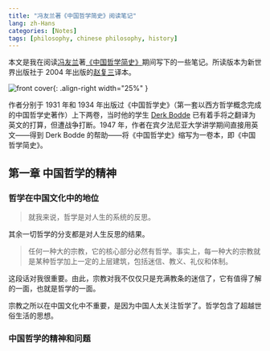 ```yaml
---
title: "冯友兰著《中国哲学简史》阅读笔记"
lang: zh-Hans
categories: [Notes]
tags: [philosophy, chinese philosophy, history]
---
```


本文是我在阅读[冯友兰](https://zh.wikipedia.org/wiki/%E5%86%AF%E5%8F%8B%E5%85%B0)著[《中国哲学简史》](https://book.douban.com/subject/1021273/)期间写下的一些笔记。所读版本为新世界出版社于 2004 年出版的[赵复三](https://zh.wikipedia.org/wiki/%E8%B5%B5%E5%A4%8D%E4%B8%89)译本。

![front cover](https://img9.doubanio.com/view/subject/s/public/s1069364.jpg){: .align-right width="25%" }

作者分别于 1931 年和 1934 年出版过《中国哲学史》（第一套以西方哲学概念完成的中国哲学史著作）上下两卷，当时他的学生 [Derk Bodde](https://en.wikipedia.org/wiki/Derk_Bodde) 已有着手将之翻译为英文的打算，但遭战争打断。1947 年，作者在宾夕法尼亚大学讲学期间直接用英文——得到 Derk Bodde 的帮助——将《中国哲学史》缩写为一卷本，即《中国哲学简史》。

## 第一章 中国哲学的精神

### 哲学在中国文化中的地位

> 就我来说，哲学是对人生的系统的反思。

其余一切哲学的分支都是对人生反思的结果。

> 任何一种大的宗教，它的核心部分必然有哲学。事实上，每一种大的宗教就是某种哲学加上一定的上层建筑，包括迷信、教义、礼仪和体制。

这段话对我很重要。由此，宗教对我不仅仅只是充满教条的迷信了，它有值得了解的一面，也就是哲学的一面。

宗教之所以在中国文化中不重要，是因为中国人太关注哲学了。哲学包含了超越世俗生活的思想。

### 中国哲学的精神和问题
